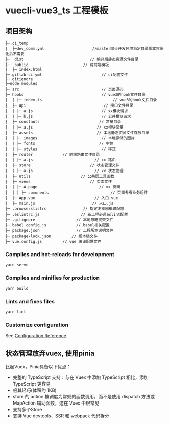 # vuecli-vue3_ts 工程模板

## 项目架构
```
├─.ci_temp
|  ├─dev_comm.yml                     //master同步开发环境稳定目录脚本容器化后不需要
├─  dist                             // 编译后静态资源文件目录
├─  public                        // 纯前端模板
|  ├─ index.html
├─.gitlab-ci.yml                          // ci配置文件
├─.gitignore
├─node_modules
├─ src                                    // 页面源码
├─ hooks                                  // vue3的hook文件目录
|  | ├─ index.ts                               // vue3的hook文件目录
|  ├─ api                                  // 接口文件目录
|  | ├─ a.js                              // xx模块请求
|  | ├─ b.js                              // 公共模块请求
|  ├─ constants                          // 常量目录
|  | ├─ a.js                            // xx模块常量
|  ├─ assets                            // 本地静态资源文件存放目录
|  | ├─ images                            // 本地存储的图片    
|  | ├─ fonts                            // 字体                                
|  | ├─ styles                            // 样式    
|  ├─ router             // 前端路由文件目录
|  | ├─ a.js                           // xx 路由
|  ├─ store                          // 状态管理文件
|  | ├─ a.js                           // xx 状态管理
|  ├─ utils                      // 公共层工具函数
|  ├─ views                          // 页面文件
|  | ├─ A-page                           // xx 页面
|  | | ├─ comonents                           // 页面专有业务组件
|  ├─ App.vue                          // 入口.vue
|  ├─ main.js                         // 入口.js
├─ .browserslistrc                // 指定浏览器编译配置
├─ .eslintrc.js                  // 新工程必须eslint配置
├─ .gitignore                  // 本地忽略提交文件
├─ babel.config.js             // babel相关配置
├─ package.json                // 工程版本说明文件
├─ package-lock.json         // 版本锁文件
├─ vue.config.js         // vue 编译配置文件

```

### Compiles and hot-reloads for development
```
yarn serve
```

### Compiles and minifies for production
```
yarn build
```

### Lints and fixes files
```
yarn lint
```

### Customize configuration
See [Configuration Reference](https://cli.vuejs.org/config/).

## 状态管理放弃vuex, 使用pinia

比起Vuex，Pinia具备以下优点：

+ 完整的 TypeScript 支持：与在 Vuex 中添加 TypeScript 相比，添加 TypeScript 更容易
+ 极其轻巧(体积约 1KB)
+ store 的 action 被调度为常规的函数调用，而不是使用 dispatch 方法或 MapAction 辅助函数，这在 Vuex 中很常见
+ 支持多个Store
+ 支持 Vue devtools、SSR 和 webpack 代码拆分
